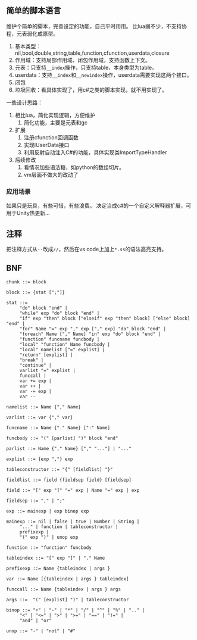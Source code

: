 ## 简单的脚本语言
维护个简单的脚本，完善设定的功能，自己平时用用。
比lua弱不少，不支持协程，元表弱化成原型。
1. 基本类型：nil,bool,double,string,table,function,cfunction,userdata,closure
2. 作用域：支持局部作用域、闭包作用域，支持函数上下文。
3. 元表：只支持`__index`操作，只支持table，本身类型为table。
4. userdata：支持`__index`和`__newindex`操作，userdata需要实现这两个接口。
5. 闭包
6. 垃圾回收：看具体实现了，用c#之类的脚本实现，就不用实现了。

一些设计思路：
1. 相比lua，简化实现逻辑，方便维护
    1. 简化功能，主要是元表和gc
2. 扩展
    1. 注册cfunction回调函数
    2. 实现IUserData接口
    3. 利用反射自动注入C#的功能，具体实现类ImportTypeHandler
3. 后续修改
    1. 看情况加些语法糖，如python的数组切片。
    2. vm层面不做大的改动了

### 应用场景
如果只是玩具，有些可惜，有些浪费。
决定当成c#的一个自定义解释器扩展，可用于Unity热更新...

## 注释
把注释方式从`--`改成`//`，然后在vs code上加上`*.ss`的语法高亮支持。

## BNF
```
chunk ::= block

block ::= {stat [";"]}

stat ::=
     "do" block "end" |
     "while" exp "do" block "end" |
     "if" exp "then" block ["elseif" exp "then" block] ["else" block] "end" |
     "for" Name "=" exp "," exp ["," exp] "do" block "end" |
     "foreach" Name ["," Name] "in" exp "do" block "end" |
     "function" funcname funcbody |
     "local" "function" Name funcbody |
     "local" namelist ["=" explist] |
     "return" [explist] |
     "break" |
     "continue" |
     varlist "=" explist |
     funccall |
     var += exp |
     var ++ |
     var -= exp |
     var --

namelist ::= Name {"," Name}

varlist ::= var {"," var}

funcname ::= Name {"." Name} [":" Name]

funcbody ::= "(" [parlist] ")" block "end"

parlist ::= Name {"," Name} ["," "..."] | "..."

explist ::= {exp ","} exp

tableconstructor ::= "{" [fieldlist] "}"

fieldlist ::= field {fieldsep field} [fieldsep]

field ::= "[" exp "]" "=" exp | Name "=" exp | exp

fieldsep ::= "," | ";"

exp ::= mainexp | exp binop exp

mainexp ::= nil | false | true | Number | String |
     "..." | function | tableconstructor |
     prefixexp |
     "(" exp ")" | unop exp

function ::= "function" funcbody

tableindex ::= "[" exp "]" | "." Name

prefixexp ::= Name {tableindex | args }

var ::= Name [{tableindex | args } tableindex]

funccall ::= Name {tableindex | args } args

args ::=  "(" [explist] ")" | tableconstructor

binop ::= "+" | "-" | "*" | "/" | "^" | "%" | ".." |
     "<" | "<=" | ">" | ">=" | "==" | "!=" |
     "and" | "or"

unop ::= "-" | "not" | "#"
```